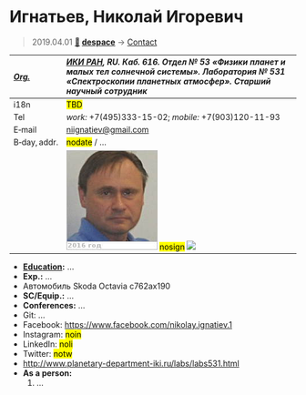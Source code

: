# Игнатьев, Николай Игоревич
> 2019.04.01 **[🚀](../index/index.md) [despace](index.md)** → [Contact](contact.md)

|*[Org.](contact.md)*|*[ИКИ РАН](zz_iki_ras.md), RU. Каб. 616. Отдел № 53 «Физики планет и малых тел солнечной системы». Лаборатория № 531 «Спектроскопии планетных атмосфер». Старший научный сотрудник*|
|:--|:--|
|i18n|<mark>TBD</mark>|
|Tel|*work:* +7(495)333-15-02; *mobile:* +7(903)120-11-93|
|E‑mail|<niignatiev@gmail.com>|
|B‑day, addr.|<mark>nodate</mark> / …|
||[![](f/contact/i/ignatiev1_photo_thumb.jpg)](f/contact/i/ignatiev1_photo.jpg) <mark>nosign</mark> [![](f/contact//1_sign_thumb.jpg)](f/contact//1_sign.png)|

   - **[Education](edu.md):** …
   - **Exp.:** …
   - Автомобиль Skoda Octavia с762ах190
   - **SC/Equip.:** …
   - **Conferences:** …
   - Git: …
   - Facebook: <https://www.facebook.com/nikolay.ignatiev.1>
   - Instagram: <mark>noin</mark>
   - LinkedIn: <mark>noli</mark>
   - Twitter: <mark>notw</mark>
   - <http://www.planetary-department-iki.ru/labs/labs531.html>
   - **As a person:**
      1. …
